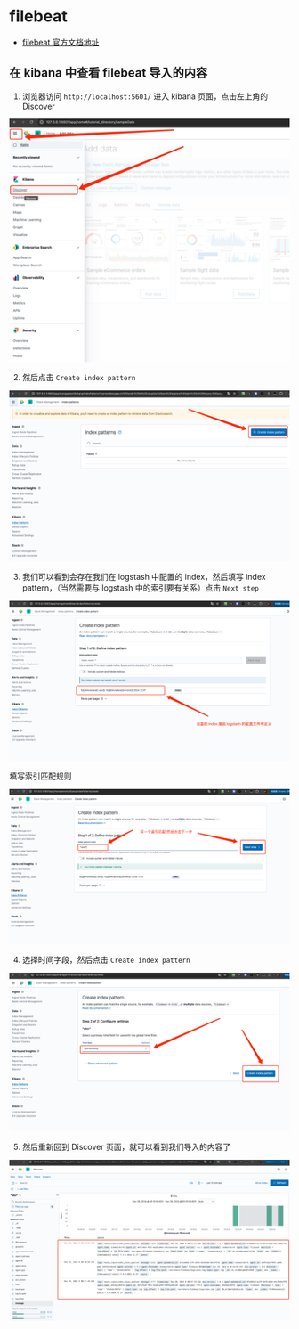# filebeat

- [filebeat 官方文档地址](https://www.elastic.co/guide/en/beats/filebeat/index.html)

## 在 kibana 中查看 filebeat 导入的内容

1. 浏览器访问 `http://localhost:5601/` 进入 kibana 页面，点击左上角的 Discover

![](./imgs/img_0.png)

2. 然后点击 `Create index pattern`

![](./imgs/img_1.png)

3. 我们可以看到会存在我们在 logstash 中配置的 index，然后填写 index pattern，（当然需要与 logstash 中的索引要有关系）点击 `Next step`

![](./imgs/img_2.png)

填写索引匹配规则

![](./imgs/img_3.png)

4. 选择时间字段，然后点击 `Create index pattern`

![](./imgs/img_4.png)

5. 然后重新回到 Discover 页面，就可以看到我们导入的内容了

![](./imgs/img_5.png)